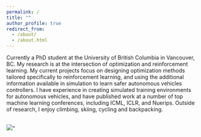 ```yaml
---
permalink: /
title: ""  
author_profile: true
redirect_from: 
  - /about/
  - /about.html
---
```

Currently a PhD student at the University of British Columbia in Vancouver, BC. My research is at the intersection of optimization and reinforcement learning. My current projects focus on designing optimization methods tailored specifically to reinforcement learning, and using the additional information available in simulation to learn safer autonomous vehicles controllers. I have experience in creating simulated training environments for autonomous vehicles, and have published work at a number of top machine learning conferences, including ICML, ICLR, and Nuerips. Outside of research, I enjoy climbing, skiing, cycling and backpacking.

<br/><img src='/images/1190.jpg'>"
